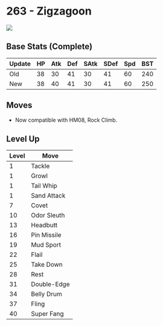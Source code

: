 # 263 - Zigzagoon
![][263]

## Base Stats (Complete)

Update | HP | Atk | Def | SAtk | SDef | Spd | BST
---    | ---| --- | --- | ---  | ---  | --- | ---
Old    | 38 |  30 |  41 |  30  |  41  |  60  |  240
New    | 38 |  40 |  41 |  30  |  41  |  60  |  250

## Moves

 - Now compatible with HM08, Rock Climb.

## Level Up

Level | Move
---   | ---
  1   | Tackle
  1   | Growl
  1   | Tail Whip
  1   | Sand Attack
  7   | Covet
 10   | Odor Sleuth
 13   | Headbutt
 16   | Pin Missile
 19   | Mud Sport
 22   | Flail
 25   | Take Down
 28   | Rest
 31   | Double-Edge
 34   | Belly Drum
 37   | Fling
 40   | Super Fang



[263]: /img/pokemon/263.png
